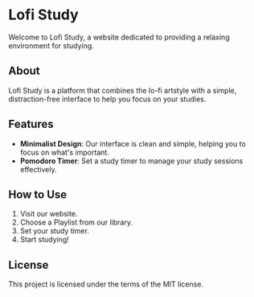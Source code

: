 # Lofi Study

Welcome to Lofi Study, a website dedicated to providing a relaxing environment for studying.

## About

Lofi Study is a platform that combines the lo-fi artstyle with a simple, distraction-free interface to help you focus on your studies. 

## Features

- **Minimalist Design**: Our interface is clean and simple, helping you to focus on what's important.
- **Pomodoro Timer**: Set a study timer to manage your study sessions effectively.

## How to Use

1. Visit our website.
2. Choose a Playlist  from our library.
3. Set your study timer.
4. Start studying!



## License

This project is licensed under the terms of the MIT license. 